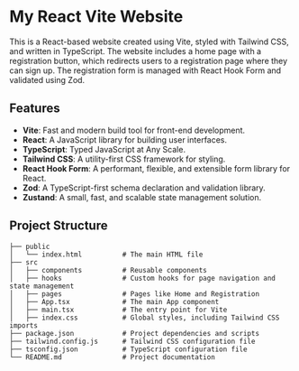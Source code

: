 # My React Vite Website

This is a React-based website created using Vite, styled with Tailwind CSS, and written in TypeScript. The website includes a home page with a registration button, which redirects users to a registration page where they can sign up. The registration form is managed with React Hook Form and validated using Zod.

## Features

- **Vite**: Fast and modern build tool for front-end development.
- **React**: A JavaScript library for building user interfaces.
- **TypeScript**: Typed JavaScript at Any Scale.
- **Tailwind CSS**: A utility-first CSS framework for styling.
- **React Hook Form**: A performant, flexible, and extensible form library for React.
- **Zod**: A TypeScript-first schema declaration and validation library.
- **Zustand**: A small, fast, and scalable state management solution.

## Project Structure

```plaintext
├── public
│   └── index.html          # The main HTML file
├── src
│   ├── components          # Reusable components
│   ├── hooks               # Custom hooks for page navigation and state management
│   ├── pages               # Pages like Home and Registration
│   ├── App.tsx             # The main App component
│   ├── main.tsx            # The entry point for Vite
│   ├── index.css           # Global styles, including Tailwind CSS imports
├── package.json            # Project dependencies and scripts
├── tailwind.config.js      # Tailwind CSS configuration file
├── tsconfig.json           # TypeScript configuration file
└── README.md               # Project documentation
